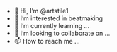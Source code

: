 - 👋 Hi, I’m @artstile1
- 👀 I’m interested in  beatmaking
- 🌱 I’m currently learning ...
- 💞️ I’m looking to collaborate on ...
- 📫 How to reach me ...

<!---
artstile1/artstile1 is a ✨ special ✨ repository because its `README.md` (this file) appears on your GitHub profile.
You can click the Preview link to take a look at your changes.
--->
